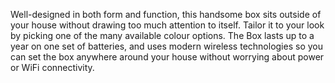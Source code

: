Well-designed in both form and function, this handsome box sits outside of your house without drawing too much attention to itself. Tailor it to your look by picking one of the many available colour options. The Box lasts up to a year on one set of batteries, and uses modern wireless technologies so you can set the box anywhere around your house without worrying about power or WiFi connectivity.
